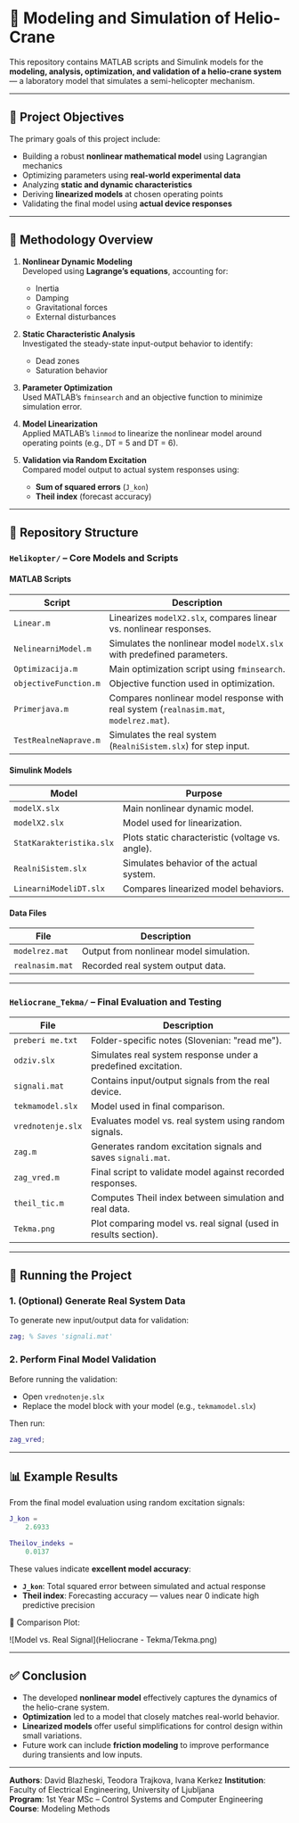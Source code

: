 # 🚁 Modeling and Simulation of Helio-Crane

This repository contains MATLAB scripts and Simulink models for the **modeling, analysis, optimization, and validation of a helio-crane system** — a laboratory model that simulates a semi-helicopter mechanism.

---

## 🎯 Project Objectives

The primary goals of this project include:

- Building a robust **nonlinear mathematical model** using Lagrangian mechanics
- Optimizing parameters using **real-world experimental data**
- Analyzing **static and dynamic characteristics**
- Deriving **linearized models** at chosen operating points
- Validating the final model using **actual device responses**

---

## 🧠 Methodology Overview

1. **Nonlinear Dynamic Modeling**  
   Developed using **Lagrange’s equations**, accounting for:
   - Inertia  
   - Damping  
   - Gravitational forces  
   - External disturbances  

2. **Static Characteristic Analysis**  
   Investigated the steady-state input-output behavior to identify:
   - Dead zones  
   - Saturation behavior  

3. **Parameter Optimization**  
   Used MATLAB’s `fminsearch` and an objective function to minimize simulation error.

4. **Model Linearization**  
   Applied MATLAB’s `linmod` to linearize the nonlinear model around operating points (e.g., DT = 5 and DT = 6).

5. **Validation via Random Excitation**  
   Compared model output to actual system responses using:
   - **Sum of squared errors** (`J_kon`)  
   - **Theil index** (forecast accuracy)

---

## 📁 Repository Structure

### `Helikopter/` – Core Models and Scripts

#### MATLAB Scripts

| Script | Description |
|--------|-------------|
| `Linear.m` | Linearizes `modelX2.slx`, compares linear vs. nonlinear responses. |
| `NelinearniModel.m` | Simulates the nonlinear model `modelX.slx` with predefined parameters. |
| `Optimizacija.m` | Main optimization script using `fminsearch`. |
| `objectiveFunction.m` | Objective function used in optimization. |
| `Primerjava.m` | Compares nonlinear model response with real system (`realnasim.mat`, `modelrez.mat`). |
| `TestRealneNaprave.m` | Simulates the real system (`RealniSistem.slx`) for step input. |

#### Simulink Models

| Model | Purpose |
|-------|---------|
| `modelX.slx` | Main nonlinear dynamic model. |
| `modelX2.slx` | Model used for linearization. |
| `StatKarakteristika.slx` | Plots static characteristic (voltage vs. angle). |
| `RealniSistem.slx` | Simulates behavior of the actual system. |
| `LinearniModeliDT.slx` | Compares linearized model behaviors. |

#### Data Files

| File | Description |
|------|-------------|
| `modelrez.mat` | Output from nonlinear model simulation. |
| `realnasim.mat` | Recorded real system output data. |

---

### `Heliocrane_Tekma/` – Final Evaluation and Testing

| File | Description |
|------|-------------|
| `preberi me.txt` | Folder-specific notes (Slovenian: "read me"). |
| `odziv.slx` | Simulates real system response under a predefined excitation. |
| `signali.mat` | Contains input/output signals from the real device. |
| `tekmamodel.slx` | Model used in final comparison. |
| `vrednotenje.slx` | Evaluates model vs. real system using random signals. |
| `zag.m` | Generates random excitation signals and saves `signali.mat`. |
| `zag_vred.m` | Final script to validate model against recorded responses. |
| `theil_tic.m` | Computes Theil index between simulation and real data. |
| `Tekma.png` | Plot comparing model vs. real signal (used in results section). |

---

## 🚀 Running the Project

### 1. (Optional) Generate Real System Data

To generate new input/output data for validation:

```matlab
zag; % Saves 'signali.mat'
````

### 2. Perform Final Model Validation

Before running the validation:

* Open `vrednotenje.slx`
* Replace the model block with your model (e.g., `tekmamodel.slx`)

Then run:

```matlab
zag_vred;
```

---

## 📊 Example Results

From the final model evaluation using random excitation signals:

```matlab
J_kon =
    2.6933

Theilov_indeks =
    0.0137
```

These values indicate **excellent model accuracy**:

* **`J_kon`**: Total squared error between simulated and actual response
* **Theil index**: Forecasting accuracy — values near 0 indicate high predictive precision

📌 Comparison Plot:

![Model vs. Real Signal](Heliocrane - Tekma/Tekma.png)

---

## ✅ Conclusion

* The developed **nonlinear model** effectively captures the dynamics of the helio-crane system.
* **Optimization** led to a model that closely matches real-world behavior.
* **Linearized models** offer useful simplifications for control design within small variations.
* Future work can include **friction modeling** to improve performance during transients and low inputs.

---

**Authors**: David Blazheski, Teodora Trajkova, Ivana Kerkez
**Institution**: Faculty of Electrical Engineering, University of Ljubljana  
**Program**: 1st Year MSc – Control Systems and Computer Engineering
**Course**: Modeling Methods



